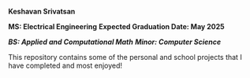 **Keshavan Srivatsan**

****MS: Electrical Engineering****
****Expected Graduation Date: May 2025****

*****BS: Applied and Computational Math*****
*****Minor: Computer Science*****

This repository contains some of the personal and school projects that I have completed and most enjoyed!
